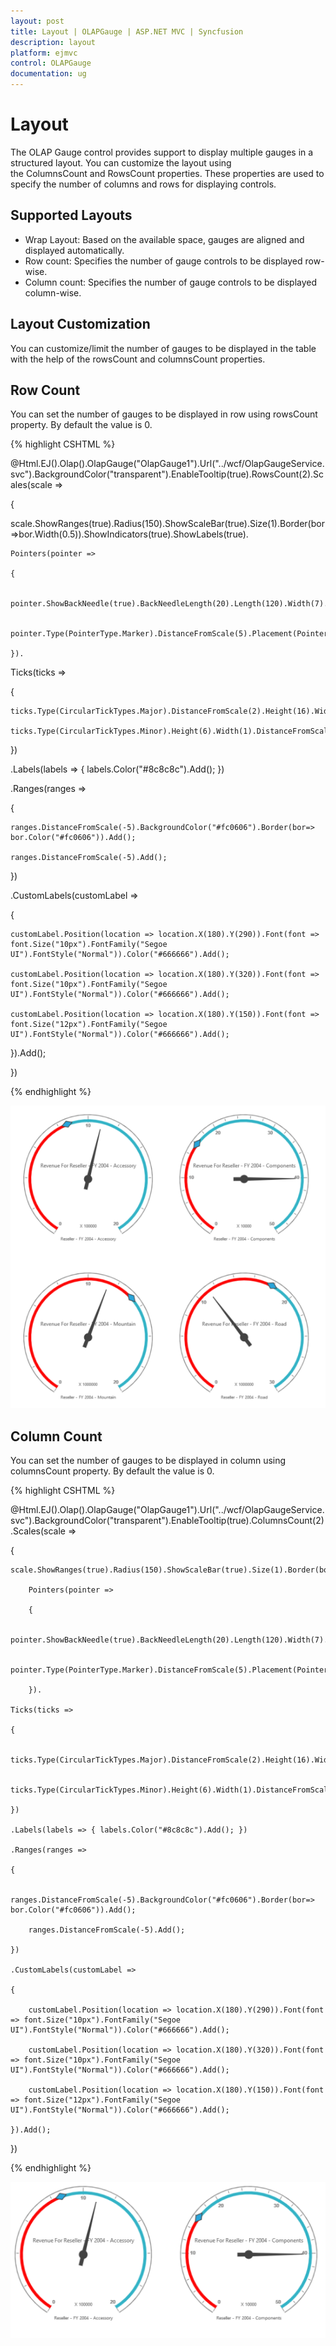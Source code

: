 ```yaml
---
layout: post
title: Layout | OLAPGauge | ASP.NET MVC | Syncfusion
description: layout 
platform: ejmvc
control: OLAPGauge
documentation: ug
---
```


# Layout 

The OLAP Gauge control provides support to display multiple gauges in a structured layout. You can customize the layout using the ColumnsCount and RowsCount properties. These properties are used to specify the number of columns and rows for displaying controls.

## Supported Layouts

* Wrap Layout: Based on the available space, gauges are aligned and displayed automatically. 
* Row count: Specifies the number of gauge controls to be displayed row-wise.
* Column count: Specifies the number of gauge controls to be displayed column-wise.
## Layout Customization 


You can customize/limit the number of gauges to be displayed in the table with the help of the rowsCount and columnsCount properties.

## Row Count

You can set the number of gauges to be displayed in row using rowsCount property. By default the value is 0.


{% highlight CSHTML %}


@Html.EJ().Olap().OlapGauge("OlapGauge1").Url("../wcf/OlapGaugeService.svc").BackgroundColor("transparent").EnableTooltip(true).RowsCount(2).Scales(scale =>

{

scale.ShowRanges(true).Radius(150).ShowScaleBar(true).Size(1).Border(bor=>bor.Width(0.5)).ShowIndicators(true).ShowLabels(true).

	Pointers(pointer =>

	{

		pointer.ShowBackNeedle(true).BackNeedleLength(20).Length(120).Width(7).Add();

		pointer.Type(PointerType.Marker).DistanceFromScale(5).Placement(PointerPlacement.Center).BackgroundColor("#29A4D9").Length(25).Width(15).MarkerType(MarkerType.Diamond).Add();

	}).

Ticks(ticks =>

{

	ticks.Type(CircularTickTypes.Major).DistanceFromScale(2).Height(16).Width(1).Color("#8c8c8c").Add();

	ticks.Type(CircularTickTypes.Minor).Height(6).Width(1).DistanceFromScale(2).Color("#8c8c8c").Add();

})

.Labels(labels => { labels.Color("#8c8c8c").Add(); })

.Ranges(ranges =>

{

	ranges.DistanceFromScale(-5).BackgroundColor("#fc0606").Border(bor=> bor.Color("#fc0606")).Add();

	ranges.DistanceFromScale(-5).Add();

})

.CustomLabels(customLabel =>

{

	customLabel.Position(location => location.X(180).Y(290)).Font(font => font.Size("10px").FontFamily("Segoe UI").FontStyle("Normal")).Color("#666666").Add();

	customLabel.Position(location => location.X(180).Y(320)).Font(font => font.Size("10px").FontFamily("Segoe UI").FontStyle("Normal")).Color("#666666").Add();

	customLabel.Position(location => location.X(180).Y(150)).Font(font => font.Size("12px").FontFamily("Segoe UI").FontStyle("Normal")).Color("#666666").Add();

}).Add();

})

{% endhighlight %}

![](Layout_images/Layout_img1.png)



## Column Count

You can set the number of gauges to be displayed in column using columnsCount property. By default the value is 0.



{% highlight CSHTML %}

@Html.EJ().Olap().OlapGauge("OlapGauge1").Url("../wcf/OlapGaugeService.svc").BackgroundColor("transparent").EnableTooltip(true).ColumnsCount(2).Scales(scale =>

{

    scale.ShowRanges(true).Radius(150).ShowScaleBar(true).Size(1).Border(bor=>bor.Width(0.5)).ShowIndicators(true).ShowLabels(true).

        Pointers(pointer =>

        {

            pointer.ShowBackNeedle(true).BackNeedleLength(20).Length(120).Width(7).Add();

            pointer.Type(PointerType.Marker).DistanceFromScale(5).Placement(PointerPlacement.Center).BackgroundColor("#29A4D9").Length(25).Width(15).MarkerType(MarkerType.Diamond).Add();

        }).

    Ticks(ticks =>

    {

        ticks.Type(CircularTickTypes.Major).DistanceFromScale(2).Height(16).Width(1).Color("#8c8c8c").Add();

        ticks.Type(CircularTickTypes.Minor).Height(6).Width(1).DistanceFromScale(2).Color("#8c8c8c").Add();

    })

    .Labels(labels => { labels.Color("#8c8c8c").Add(); })

    .Ranges(ranges =>

    {

        ranges.DistanceFromScale(-5).BackgroundColor("#fc0606").Border(bor=> bor.Color("#fc0606")).Add();

        ranges.DistanceFromScale(-5).Add();

    })

    .CustomLabels(customLabel =>

    {

        customLabel.Position(location => location.X(180).Y(290)).Font(font => font.Size("10px").FontFamily("Segoe UI").FontStyle("Normal")).Color("#666666").Add();

        customLabel.Position(location => location.X(180).Y(320)).Font(font => font.Size("10px").FontFamily("Segoe UI").FontStyle("Normal")).Color("#666666").Add();

        customLabel.Position(location => location.X(180).Y(150)).Font(font => font.Size("12px").FontFamily("Segoe UI").FontStyle("Normal")).Color("#666666").Add();

    }).Add();

})


{% endhighlight  %}


![](Layout_images/Layout_img2.png)



